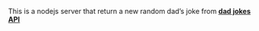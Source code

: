 This is a nodejs server that  return a new random dad’s joke from <a href="https://rapidapi.com/KegenGuyll/api/dad-jokes"><b><u class="cdx-underline">dad jokes API</u></b></a>